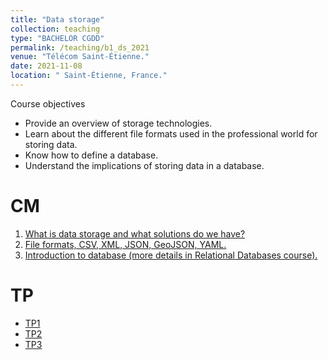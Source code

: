 ```yaml
---
title: "Data storage"
collection: teaching
type: "BACHELOR CGDD"
permalink: /teaching/b1_ds_2021
venue: "Télécom Saint-Étienne."
date: 2021-11-08
location: " Saint-Étienne, France."
---
```


Course objectives
 - Provide an overview of storage technologies.
 - Learn about the different file formats used in the professional world for storing data.
 - Know how to define a database.
 - Understand the implications of storing data in a database.

CM
======
1. [What is data storage and what solutions do we have?](http://halqasir.github.io/files/b1_data_storage_cm1.pdf)
2. [File formats, CSV, XML, JSON, GeoJSON, YAML.](http://halqasir.github.io/files/b1_data_storage_cm2.pdf)
3. [Introduction to database (more details in Relational Databases course).](http://halqasir.github.io/files/b1_data_storage_cm3.pdf)


TP
======
* [TP1](http://halqasir.github.io/files/b1_data_storage_tp1.pdf)
* [TP2](http://halqasir.github.io/files/b1_data_storage_tp2.pdf)
* [TP3](http://halqasir.github.io/files/b1_data_storage_tp3/b1_data_storage_tp3.pdf)

